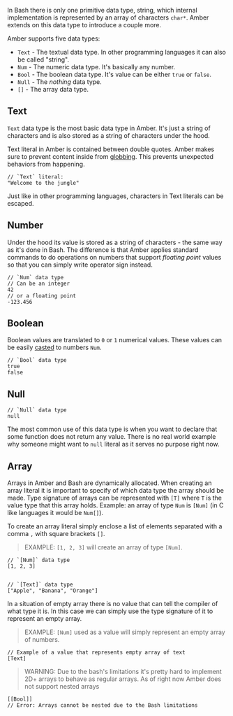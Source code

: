 In Bash there is only one primitive data type, string, which internal implementation is represented by an array of characters `char*`. Amber extends on this data type to introduce a couple more.

Amber supports five data types:
- `Text` - The textual data type. In other programming languages it can also be called "string".
- `Num` - The numeric data type. It's basically any number.
- `Bool` - The boolean data type. It's value can be either `true` or `false`.
- `Null` - The _nothing_ data type.
- `[]` - The array data type.

## Text

`Text` data type is the most basic data type in Amber. It's just a string of characters and is also stored as a string of characters under the hood.

Text literal in Amber is contained between double quotes. Amber makes sure to prevent content inside from [globbing](https://en.wikipedia.org/wiki/Glob_%28programming%29). This prevents unexpected behaviors from happening.

```ab
// `Text` literal:
"Welcome to the jungle"
```

Just like in other programming languages, characters in Text literals can be escaped.

## Number

Under the hood its value is stored as a string of characters - the same way as it's done in Bash. The difference is that Amber applies standard commands to do operations on numbers that support _floating point_ values so that you can simply write operator sign instead.

```ab
// `Num` data type
// Can be an integer
42
// or a floating point
-123.456
```

## Boolean

Boolean values are translated to `0` or `1` numerical values. These values can be easily [casted](/advanced_syntax/as_cast) to numbers `Num`.

```ab
// `Bool` data type
true
false
```

## Null

```ab
// `Null` data type
null
```

The most common use of this data type is when you want to declare that some function does not return any value. There is no real world example why someone might want to `null` literal as it serves no purpose right now.

## Array

Arrays in Amber and Bash are dynamically allocated. When creating an array literal it is important to specify of which data type the array should be made. Type signature of arrays can be represented with `[T]` where `T` is the value type that this array holds. Example: an array of type `Num` is `[Num]` (in C like languages it would be `Num[]`).

To create an array literal simply enclose a list of elements separated with a comma `,` with square brackets `[]`.

> EXAMPLE: `[1, 2, 3]` will create an array of type `[Num]`. 

```ab
// `[Num]` data type
[1, 2, 3]


// `[Text]` data type
["Apple", "Banana", "Orange"]
```

In a situation of empty array there is no value that can tell the compiler of what type it is. In this case we can simply use the type signature of it to represent an empty array.

> EXAMPLE: `[Num]` used as a value will simply represent an empty array of numbers.

```ab
// Example of a value that represents empty array of text
[Text]
```

> WARNING: Due to the bash's limitations it's pretty hard to implement 2D+ arrays to behave as regular arrays. As of right now Amber does not support nested arrays

```ab
[[Bool]]
// Error: Arrays cannot be nested due to the Bash limitations
```
